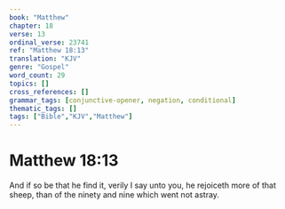 ```yaml
---
book: "Matthew"
chapter: 18
verse: 13
ordinal_verse: 23741
ref: "Matthew 18:13"
translation: "KJV"
genre: "Gospel"
word_count: 29
topics: []
cross_references: []
grammar_tags: [conjunctive-opener, negation, conditional]
thematic_tags: []
tags: ["Bible","KJV","Matthew"]
---
```


# Matthew 18:13

And if so be that he find it, verily I say unto you, he rejoiceth more of that sheep, than of the ninety and nine which went not astray.
